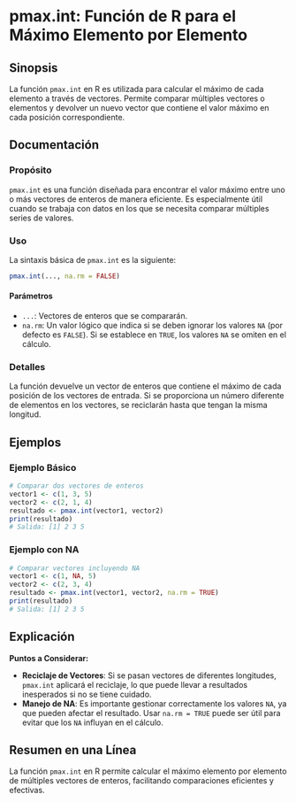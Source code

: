 <!--
Meta Description: # pmax.int: Función de R para el Máximo Elemento por Elemento ## Sinopsis La función `pmax.int` en R es utilizada para calcular el máximo de cada elem...
Meta Keywords: vectores, pmax, int, que, los
-->

# pmax.int: Función de R para el Máximo Elemento por Elemento

## Sinopsis
La función `pmax.int` en R es utilizada para calcular el máximo de cada elemento a través de vectores. Permite comparar múltiples vectores o elementos y devolver un nuevo vector que contiene el valor máximo en cada posición correspondiente.

## Documentación

### Propósito
`pmax.int` es una función diseñada para encontrar el valor máximo entre uno o más vectores de enteros de manera eficiente. Es especialmente útil cuando se trabaja con datos en los que se necesita comparar múltiples series de valores.

### Uso
La sintaxis básica de `pmax.int` es la siguiente:

```R
pmax.int(..., na.rm = FALSE)
```

#### Parámetros
- `...`: Vectores de enteros que se compararán.
- `na.rm`: Un valor lógico que indica si se deben ignorar los valores `NA` (por defecto es `FALSE`). Si se establece en `TRUE`, los valores `NA` se omiten en el cálculo.

### Detalles
La función devuelve un vector de enteros que contiene el máximo de cada posición de los vectores de entrada. Si se proporciona un número diferente de elementos en los vectores, se reciclarán hasta que tengan la misma longitud. 

## Ejemplos

### Ejemplo Básico
```R
# Comparar dos vectores de enteros
vector1 <- c(1, 3, 5)
vector2 <- c(2, 1, 4)
resultado <- pmax.int(vector1, vector2)
print(resultado)
# Salida: [1] 2 3 5
```

### Ejemplo con NA
```R
# Comparar vectores incluyendo NA
vector1 <- c(1, NA, 5)
vector2 <- c(2, 3, 4)
resultado <- pmax.int(vector1, vector2, na.rm = TRUE)
print(resultado)
# Salida: [1] 2 3 5
```

## Explicación
**Puntos a Considerar:**
- **Reciclaje de Vectores**: Si se pasan vectores de diferentes longitudes, `pmax.int` aplicará el reciclaje, lo que puede llevar a resultados inesperados si no se tiene cuidado.
- **Manejo de NA**: Es importante gestionar correctamente los valores `NA`, ya que pueden afectar el resultado. Usar `na.rm = TRUE` puede ser útil para evitar que los `NA` influyan en el cálculo.

## Resumen en una Línea
La función `pmax.int` en R permite calcular el máximo elemento por elemento de múltiples vectores de enteros, facilitando comparaciones eficientes y efectivas.